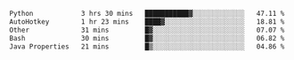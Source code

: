 <!--START_SECTION:waka-->

```txt
Python            3 hrs 30 mins   ███████████▓░░░░░░░░░░░░░   47.11 %
AutoHotkey        1 hr 23 mins    ████▓░░░░░░░░░░░░░░░░░░░░   18.81 %
Other             31 mins         █▓░░░░░░░░░░░░░░░░░░░░░░░   07.07 %
Bash              30 mins         █▓░░░░░░░░░░░░░░░░░░░░░░░   06.82 %
Java Properties   21 mins         █▒░░░░░░░░░░░░░░░░░░░░░░░   04.86 %
```

<!--END_SECTION:waka-->
